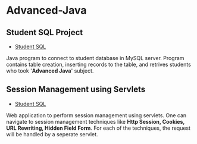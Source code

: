 # Advanced-Java

## Student SQL Project

<ul>
<li>
<a href = "https://github.com/Sabari-rv/Advanced-Java/blob/main/Student_SQL/src/student_sql/Student_SQL.java">Student SQL</a>
</li>
</ul>
<p>Java program to connect to student database in MySQL server.
Program contains table creation, inserting records to the table, and retrives students who took '<b>Advanced Java</b>' subject.</p>


## Session Management using Servlets

<ul>
<li>
<a href = "https://github.com/Sabari-rv/Advanced-Java/blob/main/Student_SQL/src/student_sql/Student_SQL.java">Student SQL</a>
</li>
</ul>
<p>Web application to perform session management using servlets. One can navigate to session management techniques like <b>Http Session, Cookies, URL Rewriting, Hidden Field Form</b>. For each of the techniques, the request will be handled by a seperate servlet.</p>